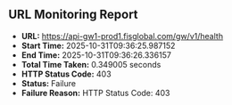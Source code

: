 ## URL Monitoring Report

- **URL:** https://api-gw1-prod1.fisglobal.com/gw/v1/health
- **Start Time:** 2025-10-31T09:36:25.987152
- **End Time:** 2025-10-31T09:36:26.336157
- **Total Time Taken:** 0.349005 seconds
- **HTTP Status Code:** 403
- **Status:** Failure
- **Failure Reason:** HTTP Status Code: 403
